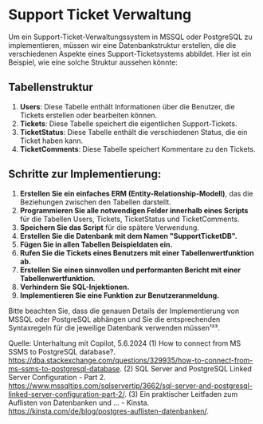 # Support Ticket Verwaltung

Um ein Support-Ticket-Verwaltungssystem in MSSQL oder PostgreSQL zu implementieren, müssen wir eine Datenbankstruktur erstellen, die die verschiedenen Aspekte eines Support-Ticketsystems abbildet. Hier ist ein Beispiel, wie eine solche Struktur aussehen könnte:

## Tabellenstruktur
1. **Users**: Diese Tabelle enthält Informationen über die Benutzer, die Tickets erstellen oder bearbeiten können.
2. **Tickets**: Diese Tabelle speichert die eigentlichen Support-Tickets.
3. **TicketStatus**: Diese Tabelle enthält die verschiedenen Status, die ein Ticket haben kann.
4. **TicketComments**: Diese Tabelle speichert Kommentare zu den Tickets.

## Schritte zur Implementierung:
1. **Erstellen Sie ein einfaches ERM (Entity-Relationship-Modell)**, das die Beziehungen zwischen den Tabellen darstellt.
2. **Programmieren Sie alle notwendigen Felder innerhalb eines Scripts** für die Tabellen Users, Tickets, TicketStatus und TicketComments.
3. **Speichern Sie das Script** für die spätere Verwendung.
4. **Erstellen Sie die Datenbank mit dem Namen "SupportTicketDB".**
5. **Fügen Sie in allen Tabellen Beispieldaten ein.**
6. **Rufen Sie die Tickets eines Benutzers mit einer Tabellenwertfunktion ab.**
7. **Erstellen Sie einen sinnvollen und performanten Bericht mit einer Tabellenwertfunktion.**
8. **Verhindern Sie SQL-Injektionen.**
9. **Implementieren Sie eine Funktion zur Benutzeranmeldung.**

Bitte beachten Sie, dass die genauen Details der Implementierung von MSSQL oder PostgreSQL abhängen und Sie die entsprechenden Syntaxregeln für die jeweilige Datenbank verwenden müssen¹²³.

Quelle: Unterhaltung mit Copilot, 5.6.2024
(1) How to connect from MS SSMS to PostgreSQL database?. https://dba.stackexchange.com/questions/329935/how-to-connect-from-ms-ssms-to-postgresql-database.
(2) SQL Server and PostgreSQL Linked Server Configuration - Part 2. https://www.mssqltips.com/sqlservertip/3662/sql-server-and-postgresql-linked-server-configuration-part-2/.
(3) Ein praktischer Leitfaden zum Auflisten von Datenbanken und ... - Kinsta. https://kinsta.com/de/blog/postgres-auflisten-datenbanken/.